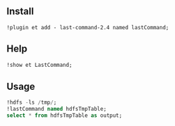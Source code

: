 ## Install

```
!plugin et add - last-command-2.4 named lastCommand;
```

## Help


```sql
!show et LastCommand;
```

## Usage

```sql
!hdfs -ls /tmp/;
!lastCommand named hdfsTmpTable;
select * from hdfsTmpTable as output;
```






